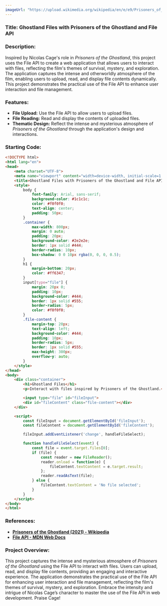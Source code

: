 ```yaml
---
imageUrl: "https://upload.wikimedia.org/wikipedia/en/e/e9/Prisoners_of_the_Ghostland.jpg"
---
```

### **Title: Ghostland Files with Prisoners of the Ghostland and File API**

### **Description:**
Inspired by Nicolas Cage's role in *Prisoners of the Ghostland*, this project uses the File API to create a web application that allows users to interact with files, reflecting the film's themes of survival, mystery, and exploration. The application captures the intense and otherworldly atmosphere of the film, enabling users to upload, read, and display file contents dynamically. This project demonstrates the practical use of the File API to enhance user interaction and file management.

### **Features:**
- **File Upload:** Use the File API to allow users to upload files.
- **File Reading:** Read and display the contents of uploaded files.
- **Thematic Design:** Reflect the intense and mysterious atmosphere of *Prisoners of the Ghostland* through the application's design and interactions.

### **Starting Code:**

```html
<!DOCTYPE html>
<html lang="en">
<head>
    <meta charset="UTF-8">
    <meta name="viewport" content="width=device-width, initial-scale=1.0">
    <title>Ghostland Files with Prisoners of the Ghostland and File API</title>
    <style>
        body {
            font-family: Arial, sans-serif;
            background-color: #1c1c1c;
            color: #f0f0f0;
            text-align: center;
            padding: 50px;
        }
        .container {
            max-width: 800px;
            margin: 0 auto;
            padding: 20px;
            background-color: #2e2e2e;
            border: 1px solid #444;
            border-radius: 10px;
            box-shadow: 0 0 10px rgba(0, 0, 0, 0.5);
        }
        h1 {
            margin-bottom: 20px;
            color: #ff6347;
        }
        input[type="file"] {
            margin: 20px 0;
            padding: 10px;
            background-color: #444;
            border: 1px solid #555;
            border-radius: 5px;
            color: #f0f0f0;
        }
        .file-content {
            margin-top: 20px;
            text-align: left;
            background-color: #444;
            padding: 10px;
            border-radius: 5px;
            border: 1px solid #555;
            max-height: 300px;
            overflow-y: auto;
        }
    </style>
</head>
<body>
    <div class="container">
        <h1>Ghostland Files</h1>
        <p>Interact with files inspired by Prisoners of the Ghostland.</p>

        <input type="file" id="fileInput">
        <div id="fileContent" class="file-content"></div>
    </div>

    <script>
        const fileInput = document.getElementById('fileInput');
        const fileContent = document.getElementById('fileContent');

        fileInput.addEventListener('change', handleFileSelect);

        function handleFileSelect(event) {
            const file = event.target.files[0];
            if (file) {
                const reader = new FileReader();
                reader.onload = function(e) {
                    fileContent.textContent = e.target.result;
                };
                reader.readAsText(file);
            } else {
                fileContent.textContent = 'No file selected';
            }
        }
    </script>
</body>
</html>
```

### **References:**
- **[Prisoners of the Ghostland (2021) - Wikipedia](https://en.wikipedia.org/wiki/Prisoners_of_the_Ghostland)**
- **[File API - MDN Web Docs](https://developer.mozilla.org/en-US/docs/Web/API/File_API)**

### **Project Overview:**
This project captures the intense and mysterious atmosphere of *Prisoners of the Ghostland* using the File API to interact with files. Users can upload, read, and display file contents, providing an engaging and interactive experience. The application demonstrates the practical use of the File API for enhancing user interaction and file management, reflecting the film's themes of survival, mystery, and exploration. Embrace the intensity and intrigue of Nicolas Cage’s character to master the use of the File API in web development. Praise Cage!